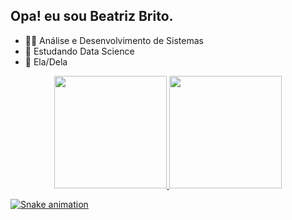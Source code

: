 ## Opa! eu sou Beatriz Brito.

* 👨‍🎓 Análise e Desenvolvimento de Sistemas
* 🎲 Estudando Data Science
* 👩 Ela/Dela
<div>
<div align="center">
  <a href="https://github.com/britobeatriz">
  <img height="180em" src="https://github-readme-stats.vercel.app/api?username=britobeatriz&show_icons=true&theme=algolia&include_all_commits=true&count_private=true"/>
  <img height="180em" src="https://github-readme-stats.vercel.app/api/top-langs/?username=britobeatriz&layout=compact&langs_count=7&theme=algolia"/>
</div>
  
![Snake animation](https://github.com/britobeatriz/britobeatriz/blob/output/github-contribution-grid-snake.svg)
</div>
